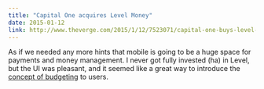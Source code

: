 ```yaml
---
title: "Capital One acquires Level Money"
date: 2015-01-12
link: http://www.theverge.com/2015/1/12/7523071/capital-one-buys-level-money-an-excellent-spending-tracker
---
```

 As if we needed any more hints that mobile is going to be a huge space for payments and money management. I never got fully invested (ha) in Level, but the UI was pleasant, and it seemed like a great way to introduce the [concept of budgeting](http://audaciousfox.com/2014/12/12/budgeting.html) to users.
